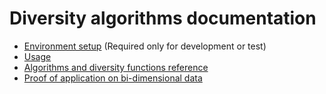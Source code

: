 # Diversity algorithms documentation

- [Environment setup](env-setup.md) (Required only for development or test)
- [Usage](usage.md)
- [Algorithms and diversity functions reference](reference.md)
- [Proof of application on bi-dimensional data](Proof%20of%20application%20on%20bi-dimensional%20data.ipynb)
